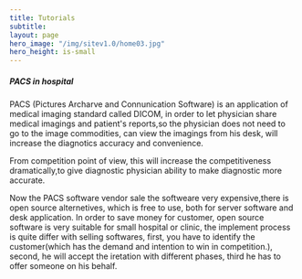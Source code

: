 ```yaml
---
title: Tutorials
subtitle: 
layout: page
hero_image: "/img/sitev1.0/home03.jpg"
hero_height: is-small
---
```


##### PACS in hospital

PACS (Pictures Archarve and Connunication Software) is an application of medical imaging standard called DICOM, in order to let physician share medical imagings and patient's reports,so the physician does not need to go to the image commodities, can view the imagings from his desk, will increase the diagnotics accuracy and convenience.

From competition point of view, this will increase the competitiveness dramatically,to give diagnostic physician ability to make diagnostic more accurate.

Now the PACS software vendor sale the softweare very expensive,there is open source alternetives, which is free to use, both for server software and desk application.  In order to save money for customer, open source software is very suitable for small hospital or clinic, the implement process is quite differ with selling softwares, first, you have to identify the customer(which has the demand and intention to win in competition.), second, he will accept the iretation with different phases, third he has to offer someone on his behalf.
